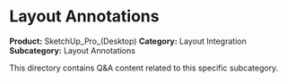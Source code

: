 # Layout Annotations

**Product:** SketchUp_Pro_(Desktop)
**Category:** Layout Integration
**Subcategory:** Layout Annotations

This directory contains Q&A content related to this specific subcategory.
